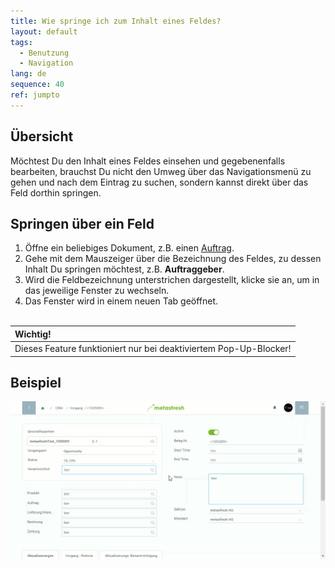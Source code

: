 ```yaml
---
title: Wie springe ich zum Inhalt eines Feldes?
layout: default
tags:
  - Benutzung
  - Navigation
lang: de
sequence: 40
ref: jumpto
---
```


## Übersicht
Möchtest Du den Inhalt eines Feldes einsehen und gegebenenfalls bearbeiten, brauchst Du nicht den Umweg über das Navigationsmenü zu gehen und nach dem Eintrag zu suchen, sondern kannst direkt über das Feld dorthin springen.

## Springen über ein Feld
1. Öffne ein beliebiges Dokument, z.B. einen [Auftrag](Auftrag_erfassen).
1. Gehe mit dem Mauszeiger über die Bezeichnung des Feldes, zu dessen Inhalt Du springen möchtest, z.B. **Auftraggeber**.
1. Wird die Feldbezeichnung unterstrichen dargestellt, klicke sie an, um in das jeweilige Fenster zu wechseln.
1. Das Fenster wird in einem neuen Tab geöffnet.
<br><br>

| **Wichtig!** |
| :- |
| Dieses Feature funktioniert nur bei deaktiviertem Pop-Up-Blocker! |

## Beispiel
![](assets/SpringezuDaten.gif)
